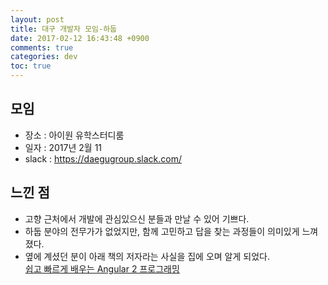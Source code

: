 ```yaml
---
layout: post
title: 대구 개발자 모임-하둡
date: 2017-02-12 16:43:48 +0900
comments: true
categories: dev
toc: true
---
```


## 모임
* 장소 : 아이원 유학스터디룸
* 일자 : 2017년 2월 11
* slack : https://daegugroup.slack.com/


## 느낀 점
* 고향 근처에서 개발에 관심있으신 분들과 만날 수 있어 기쁘다.
* 하둡 분야의 전무가가 없었지만, 함께 고민하고 답을 찾는 과정들이 의미있게 느껴졌다.
* 옆에 계셨던 분이 아래 책의 저자라는 사실을 집에 오며 알게 되었다.  
[쉽고 빠르게 배우는 Angular 2 프로그래밍](http://www.kyobobook.co.kr/product/detailViewKor.laf?barcode=9791158390525)

